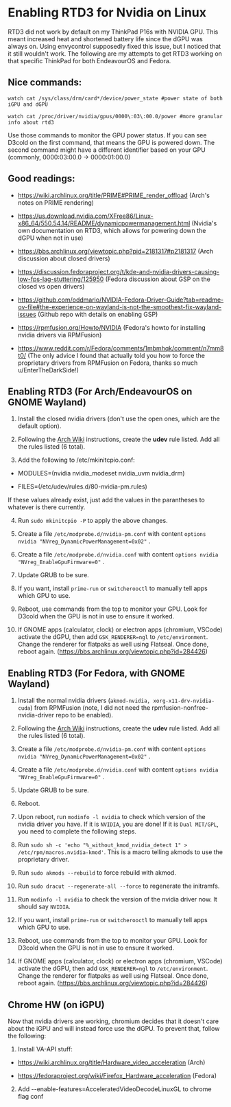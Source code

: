 # Enabling RTD3 for Nvidia on Linux

RTD3 did not work by default on my ThinkPad P16s with NVIDIA GPU. This meant increased heat and shortened battery life since the dGPU was always on. Using envycontrol supposedly fixed this issue, but I noticed that it still wouldn't work. The following are my attempts to get RTD3 working on that specific ThinkPad for both EndeavourOS and Fedora.

## Nice commands:

```watch cat /sys/class/drm/card*/device/power_state #power state of both iGPU and dGPU```

```watch cat /proc/driver/nvidia/gpus/0000\:03\:00.0/power #more granular info about rtd3```

Use those commands to monitor the GPU power status. If you can see D3cold on the first command, that means the GPU is powered down. The second command might have a different identifier based on your GPU (commonly, 0000\:03\:00.0 -> 0000\:01\:00.0)

## Good readings:

- https://wiki.archlinux.org/title/PRIME#PRIME_render_offload (Arch's notes on PRIME rendering)

- https://us.download.nvidia.com/XFree86/Linux-x86_64/550.54.14/README/dynamicpowermanagement.html (Nvidia's own documentation on RTD3, which allows for powering down the dGPU when not in use)

- https://bbs.archlinux.org/viewtopic.php?pid=2181317#p2181317 (Arch discussion about closed drivers)

- https://discussion.fedoraproject.org/t/kde-and-nvidia-drivers-causing-low-fps-lag-stuttering/125950 (Fedora discussion about GSP on the closed vs open drivers)

- https://github.com/oddmario/NVIDIA-Fedora-Driver-Guide?tab=readme-ov-file#the-experience-on-wayland-is-not-the-smoothest-fix-wayland-issues (Github repo with details on enabling GSP)

- https://rpmfusion.org/Howto/NVIDIA (Fedora's howto for installing nvidia drivers via RPMFusion)

- https://www.reddit.com/r/Fedora/comments/1mbmhqk/comment/n7mm8t0/ (The only advice I found that actually told you how to force the proprietary drivers from RPMFusion on Fedora, thanks so much u/EnterTheDarkSide!)

## Enabling RTD3 (For Arch/EndeavourOS on GNOME Wayland)

1. Install the closed nvidia drivers (don't use the open ones, which are the default option).

2. Following the [Arch Wiki](https://wiki.archlinux.org/title/PRIME#NVIDIA) instructions, create the **udev** rule listed. Add all the rules listed (6 total).

3. Add the following to /etc/mkinitcpio.conf:

  - MODULES=(nvidia nvidia_modeset nvidia_uvm nvidia_drm)

  - FILES=(/etc/udev/rules.d/80-nvidia-pm.rules)

If these values already exist, just add the values in the parantheses to whatever is there currently.

4. Run ```sudo mkinitcpio -P``` to apply the above changes.

5. Create a file ```/etc/modprobe.d/nvidia-pm.conf``` with content ```options nvidia "NVreg_DynamicPowerManagement=0x02"``` .

6. Create a file ```/etc/modprobe.d/nvidia.conf``` with content ```options nvidia "NVreg_EnableGpuFirmware=0"``` .

7. Update GRUB to be sure.

8. If you want, install ```prime-run``` or ```switcherooctl``` to manually tell apps which GPU to use.

9. Reboot, use commands from the top to monitor your GPU. Look for D3cold when the GPU is not in use to ensure it worked.

10. If GNOME apps (calculator, clock) or electron apps (chromium, VSCode) activate the dGPU, then add ```GSK_RENDERER=ngl``` to ```/etc/environment```. Change the renderer for flatpaks as well using Flatseal. Once done, reboot again. (https://bbs.archlinux.org/viewtopic.php?id=284426)

## Enabling RTD3 (For Fedora, with GNOME Wayland)

1. Install the normal nvidia drivers (```akmod-nvidia, xorg-x11-drv-nvidia-cuda```) from RPMFusion (note, I did not need the rpmfusion-nonfree-nvidia-driver repo to be enabled).

2. Following the [Arch Wiki](https://wiki.archlinux.org/title/PRIME#NVIDIA) instructions, create the **udev** rule listed. Add all the rules listed (6 total).

3. Create a file ```/etc/modprobe.d/nvidia-pm.conf``` with content ```options nvidia "NVreg_DynamicPowerManagement=0x02"``` .

4. Create a file ```/etc/modprobe.d/nvidia.conf``` with content ```options nvidia "NVreg_EnableGpuFirmware=0"``` .

5. Update GRUB to be sure.

6. Reboot.

7. Upon reboot, run ```modinfo -l nvidia``` to check which version of the nvidia driver you have. If it is ```NVIDIA```, you are done! If it is ```Dual MIT/GPL```, you need to complete the following steps.

8. Run ```sudo sh -c 'echo "%_without_kmod_nvidia_detect 1" > /etc/rpm/macros.nvidia-kmod'```. This is a macro telling akmods to use the proprietary driver.

9. Run ```sudo akmods --rebuild``` to force rebuild with akmod.

10. Run ```sudo dracut --regenerate-all --force``` to regenerate the initramfs.

11. Run ```modinfo -l nvidia``` to check the version of the nvidia driver now. It should say ```NVIDIA```. 

12. If you want, install ```prime-run``` or ```switcherooctl``` to manually tell apps which GPU to use.

13. Reboot, use commands from the top to monitor your GPU. Look for D3cold when the GPU is not in use to ensure it worked.

14. If GNOME apps (calculator, clock) or electron apps (chromium, VSCode) activate the dGPU, then add ```GSK_RENDERER=ngl``` to ```/etc/environment```. Change the renderer for flatpaks as well using Flatseal. Once done, reboot again. (https://bbs.archlinux.org/viewtopic.php?id=284426)

## Chrome HW (on iGPU)

Now that nvidia drivers are working, chromium decides that it doesn't care about the iGPU and will instead force use the dGPU. To prevent that, follow the following:

1. Install VA-API stuff:

- https://wiki.archlinux.org/title/Hardware_video_acceleration (Arch)

- https://fedoraproject.org/wiki/Firefox_Hardware_acceleration (Fedora)

2. Add --enable-features=AcceleratedVideoDecodeLinuxGL to chrome flag conf
